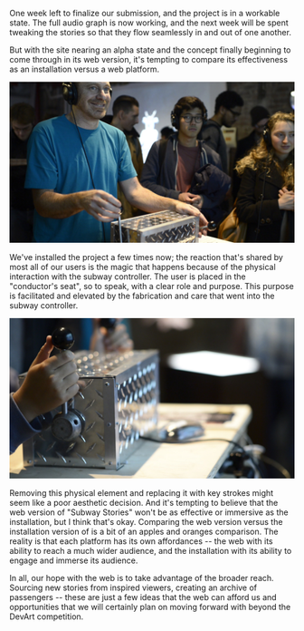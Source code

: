 One week left to finalize our submission, and the project is in a workable state. The full audio graph is now working, and the next week will be spent tweaking the stories so that they flow seamlessly in and out of one another.

But with the site nearing an alpha state and the concept finally beginning to come through in its web version, it's tempting to compare its effectiveness as an installation versus a web platform.  

![Danny Rozin](project_images/danny-rozin.jpg?raw=true "danny")

We've installed the project a few times now; the reaction that's shared by most all of our users is the magic that happens because of the physical interaction with the subway controller. The user is placed in the "conductor's seat", so to speak, with a clear role and purpose. This purpose is facilitated and elevated by the fabrication and care that went into the subway controller.

![subway controller](project_images/controller.jpg?raw=true "controller")

Removing this physical element and replacing it with key strokes might seem like a poor aesthetic decision. And it's tempting to believe that the web version of "Subway Stories" won't be as effective or immersive as the installation, but I think that's okay. Comparing the web version versus the installation version of is a bit of an apples and oranges comparison. The reality is that each platform has its own affordances -- the web with its ability to reach a much wider audience, and the installation with its ability to engage and immerse its audience. 

In all, our hope with the web is to take advantage of the broader reach. Sourcing new stories from inspired viewers, creating an archive of passengers -- these are just a few ideas that the web can afford us and opportunities that we will certainly plan on moving forward with beyond the DevArt competition.